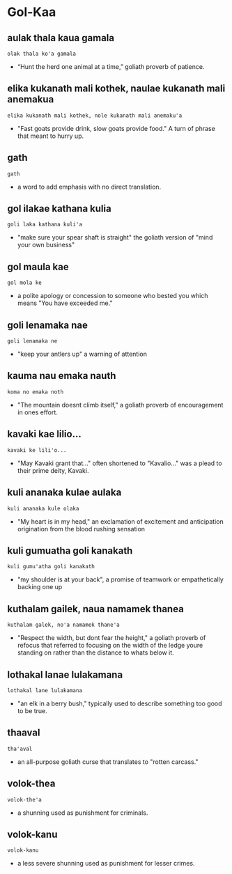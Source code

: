 # Gol-Kaa

## aulak thala kaua gamala
`olak thala ko'a gamala`
* “Hunt the herd one animal at a time,” goliath proverb of patience.

## elika kukanath mali kothek, naulae kukanath mali anemakua
`elika kukanath mali kothek, nole kukanath mali anemaku'a`
* "Fast goats provide drink, slow goats provide food." A turn of phrase that meant to hurry up.

## gath
`gath`
* a word to add emphasis with no direct translation.

## gol ilakae kathana kulia
`goli laka kathana kuli'a`
* "make sure your spear shaft is straight" the goliath version of "mind your own business"

## gol maula kae
`gol mola ke`
* a polite apology or concession to someone who bested you which means "You have exceeded me."

## goli lenamaka nae
`goli lenamaka ne`
* "keep your antlers up" a warning of attention

## kauma nau emaka nauth
`koma no emaka noth`
* "The mountain doesnt climb itself," a goliath proverb of encouragement in ones effort.

## kavaki kae lilio...
`kavaki ke lili'o...`
* "May Kavaki grant that..." often shortened to "Kavalio..." was a plead to their prime deity, Kavaki.

## kuli ananaka kulae aulaka
`kuli ananaka kule olaka`
* "My heart is in my head," an exclamation of excitement and anticipation origination from the blood rushing sensation 

## kuli gumuatha goli kanakath
`kuli gumu'atha goli kanakath`
* "my shoulder is at your back", a promise of teamwork or empathetically backing one up

## kuthalam gailek, naua namamek thanea
`kuthalam galek, no'a namamek thane'a`
* "Respect the width, but dont fear the height," a goliath proverb of refocus that referred to focusing on the width of the ledge youre standing on rather than the distance to whats below it.

## lothakal lanae lulakamana
`lothakal lane lulakamana`
* "an elk in a berry bush," typically used to describe something too good to be true.

## thaaval
`tha'aval`
* an all-purpose goliath curse that translates to "rotten carcass."

## volok-thea
`volok-the'a`
* a shunning used as punishment for criminals.

## volok-kanu
`volok-kanu`
* a less severe shunning used as punishment for lesser crimes.
